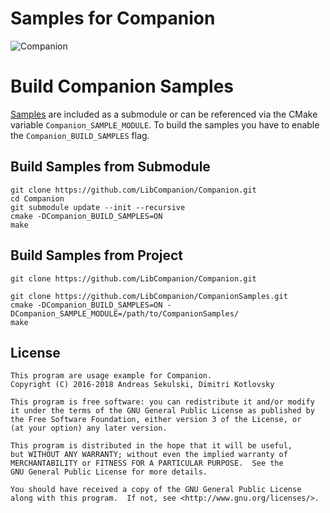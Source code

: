 # Samples for Companion

![Companion](https://libcompanion.github.io/CompanionDoc/images/logo.png "Companion")

# Build Companion Samples

[Samples](https://github.com/LibCompanion/CompanionSamples) are included as a submodule or can be referenced via the CMake variable `Companion_SAMPLE_MODULE`. To build the samples you have to enable the `Companion_BUILD_SAMPLES` flag.

## Build Samples from Submodule

```
git clone https://github.com/LibCompanion/Companion.git
cd Companion
git submodule update --init --recursive
cmake -DCompanion_BUILD_SAMPLES=ON
make
```

## Build Samples from Project

```
git clone https://github.com/LibCompanion/Companion.git
```

```
git clone https://github.com/LibCompanion/CompanionSamples.git
cmake -DCompanion_BUILD_SAMPLES=ON -DCompanion_SAMPLE_MODULE=/path/to/CompanionSamples/
make
```

## License

```
This program are usage example for Companion.
Copyright (C) 2016-2018 Andreas Sekulski, Dimitri Kotlovsky

This program is free software: you can redistribute it and/or modify
it under the terms of the GNU General Public License as published by
the Free Software Foundation, either version 3 of the License, or
(at your option) any later version.

This program is distributed in the hope that it will be useful,
but WITHOUT ANY WARRANTY; without even the implied warranty of
MERCHANTABILITY or FITNESS FOR A PARTICULAR PURPOSE.  See the
GNU General Public License for more details.

You should have received a copy of the GNU General Public License
along with this program.  If not, see <http://www.gnu.org/licenses/>.
```
